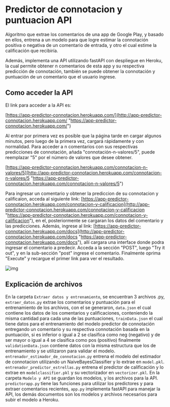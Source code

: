 # Predictor de connotacion y puntuacion API
Algoritmo que extrae los comentarios de una app de Google Play, y basado en ellos, entrena a un modelo para que logre estimar la connotación positiva o negativa de un comentario de entrada, y otro el cual estime la calificación que recibiría.

Además, implementa una API utilizando fastAPI con despliegue en Heroku, la cual permite obtener n comentarios de esta app y su respectiva predicción de connotación, también se puede obtener la connotación y puntuación de un comentario que el usuario ingrese.

## Como acceder la API

El link para acceder a la API es:

[https://app-predictor-connotacion.herokuapp.com/](http://app-predictor-connotacion.herokuapp.com/ "https://app-predictor-connotacion.herokuapp.com/")

Al entrar por primera vez es posible que la página tarde en cargar algunos minutos, pero luego de la primera vez, cargará rápidamente y con normalidad. Para acceder a n comentarios con sus respectivas predicciones de connotación, añada "connotación-n-valores/5", puede reemplazar "5" por el número de valores que desee obtener.

[https://app-predictor-connotacion.herokuapp.com/connotacion-n-valores/5](http://app-predictor-connotacion.herokuapp.com/connotacion-n-valores/5 "https://app-predictor-connotacion.herokuapp.com/connotacion-n-valores/5")

Para ingresar un comentario y obtener la prediccion de su connotacion y calificaion, acceda al siguiente link: 
[https://app-predictor-connotacion.herokuapp.com/connotacion-y-calificacion](http://app-predictor-connotacion.herokuapp.com/connotacion-y-calificacion "https://app-predictor-connotacion.herokuapp.com/connotacion-y-calificacion"), en el, posteriormente se cargaran los datos del comentario y las predicciones. 
Además, ingrese al link: 
[https://app-predictor-connotacion.herokuapp.com/docs](http://app-predictor-connotacion.herokuapp.com/docs "https://app-predictor-connotacion.herokuapp.com/docs"), allí cargara una interface donde podra ingresar el comentario a predecir. 
Acceda a la sección "POST", luego "Try it out", y en la sub-sección "post" ingrese el comentario. Finalmente oprima "Execute" y recargue el primer link para ver el resultado.

![img](https://raw.githubusercontent.com/David-Sebastian-Rodriguez/Predictor-de-connotacion-y-puntuacion-API/main/Imagenes/1.png)


## Explicación de archivos
En la carpeta `Extraer datos y entrenamiento`, se encuentran 3 archivos .py, `extraer_datos.py` extrae los comentarios y puntuación para el entrenamiento de los archivos, con el se generaron, `data.json` el cual contiene los datos de los comentarios y calificaciones, conteniendo la misma cantidad para cada una de las puntuaciones, `trainData.json` el cual tiene datos para el entrenamiento del modelo predictor de connotación entregando un comentario y su respectiva connotación basada en la puntuación, si es inferior o igual a 2 se clasifica como neg (negativo) y de ser mayor o igual a 4 se clasifica como pos (positivo) finalmente `validationData.json` contiene datos con la misma estructura que los de entrenamiento y se utilizaron para validar el modelo.
`entrenador_estimador_de_connotacion.py` entrena el modelo del estimador de connotacion utilizando un NaiveBayesClassifier y lo extrae en `model.pkl`.
`entrenador_predictor_estrellas.py` entrena el predictor de calificación y lo extrae en `modelclassifier.pkl` y su vectorizador en `vectorizer.pkl`.
En la carpeta `Modelo y API` se guardan los modelos, y los archivos para la API. `predictorapp.py` tiene las funciones para utilizar los predictores y para extraer comentarios recientes, `app.py` implementa fastAPI para manejar la API, los demás documentos son los modelos y archivos necesarios para subir el modelo a Heroku.

